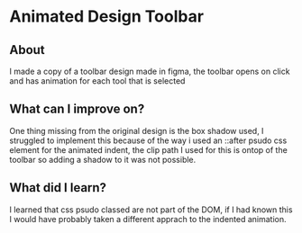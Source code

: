 # Animated Design Toolbar

## About

I made a copy of a toolbar design made in figma, the toolbar opens on click and has animation for each tool that is selected

## What can I improve on?

One thing missing from the original design is the box shadow used, I struggled to implement this because of the way i used an ::after psudo css element for the animated indent, the clip path I used for this is ontop of the toolbar so adding a shadow to it was not possible.

## What did I learn?

I learned that css psudo classed are not part of the DOM, if I had known this I would have probably taken a different apprach to the indented animation.
